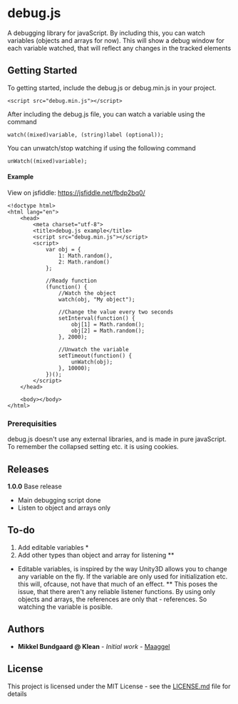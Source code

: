 # debug.js

A debugging library for javaScript.
By including this, you can watch variables (objects and arrays for now).
This will show a debug window for each variable watched, that will reflect any changes in the tracked elements

## Getting Started

To getting started, include the debug.js or debug.min.js in your project.
```
<script src="debug.min.js"></script>
```

After including the debug.js file, you can watch a variable using the command
```
watch((mixed)variable, (string)label (optional));
```

You can unwatch/stop watching if using the following command
```
unWatch((mixed)variable);
```

#### Example
View on jsfiddle:
https://jsfiddle.net/fbdp2bq0/
```
<!doctype html>
<html lang="en">
	<head>
		<meta charset="utf-8">
		<title>debug.js example</title>
		<script src="debug.min.js"></script>
		<script>
			var obj = {
				1: Math.random(),
				2: Math.random()
			};

			//Ready function
			(function() {
				//Watch the object
				watch(obj, "My object");

				//Change the value every two seconds
				setInterval(function() {
					obj[1] = Math.random();
					obj[2] = Math.random();
				}, 2000);

				//Unwatch the variable
				setTimeout(function() {
					unWatch(obj);
				}, 10000);
			})();
		</script>
	</head>

	<body></body>
</html>
```


### Prerequisities

debug.js doesn't use any external libraries, and is made in pure javaScript.
To remember the collapsed setting etc. it is using cookies.

## Releases
<strong>1.0.0</strong> Base release
<ul>
	<li>Main debugging script done</li>
	<li>Listen to object and arrays only</li>
</ul>

## To-do
<ol>
	<li>Add editable variables *</li>
	<li>Add other types than object and array for listening **</li>
</ol>

* Editable variables, is inspired by the way Unity3D allows you to change any variable on the fly. If the variable are only used for initialization etc. this will, ofcause, not have that much of an effect.
** This poses the issue, that there aren't any reliable listener functions. By using only objects and arrays, the references are only that - references. So watching the variable is posible.

## Authors

* **Mikkel Bundgaard @ Klean** - *Initial work* - [Maaggel](https://github.com/maaggel)

## License

This project is licensed under the MIT License - see the [LICENSE.md](LICENSE.md) file for details